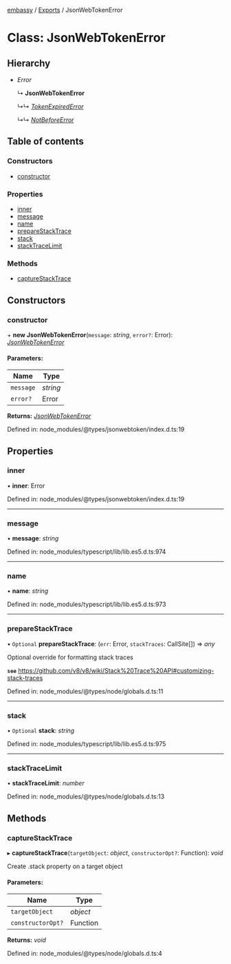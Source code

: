[embassy](../README.md) / [Exports](../modules.md) / JsonWebTokenError

# Class: JsonWebTokenError

## Hierarchy

* *Error*

  ↳ **JsonWebTokenError**

  ↳↳ [*TokenExpiredError*](tokenexpirederror.md)

  ↳↳ [*NotBeforeError*](notbeforeerror.md)

## Table of contents

### Constructors

- [constructor](jsonwebtokenerror.md#constructor)

### Properties

- [inner](jsonwebtokenerror.md#inner)
- [message](jsonwebtokenerror.md#message)
- [name](jsonwebtokenerror.md#name)
- [prepareStackTrace](jsonwebtokenerror.md#preparestacktrace)
- [stack](jsonwebtokenerror.md#stack)
- [stackTraceLimit](jsonwebtokenerror.md#stacktracelimit)

### Methods

- [captureStackTrace](jsonwebtokenerror.md#capturestacktrace)

## Constructors

### constructor

\+ **new JsonWebTokenError**(`message`: *string*, `error?`: Error): [*JsonWebTokenError*](jsonwebtokenerror.md)

#### Parameters:

Name | Type |
------ | ------ |
`message` | *string* |
`error?` | Error |

**Returns:** [*JsonWebTokenError*](jsonwebtokenerror.md)

Defined in: node_modules/@types/jsonwebtoken/index.d.ts:19

## Properties

### inner

• **inner**: Error

Defined in: node_modules/@types/jsonwebtoken/index.d.ts:19

___

### message

• **message**: *string*

Defined in: node_modules/typescript/lib/lib.es5.d.ts:974

___

### name

• **name**: *string*

Defined in: node_modules/typescript/lib/lib.es5.d.ts:973

___

### prepareStackTrace

• `Optional` **prepareStackTrace**: (`err`: Error, `stackTraces`: CallSite[]) => *any*

Optional override for formatting stack traces

**`see`** https://github.com/v8/v8/wiki/Stack%20Trace%20API#customizing-stack-traces

Defined in: node_modules/@types/node/globals.d.ts:11

___

### stack

• `Optional` **stack**: *string*

Defined in: node_modules/typescript/lib/lib.es5.d.ts:975

___

### stackTraceLimit

• **stackTraceLimit**: *number*

Defined in: node_modules/@types/node/globals.d.ts:13

## Methods

### captureStackTrace

▸ **captureStackTrace**(`targetObject`: *object*, `constructorOpt?`: Function): *void*

Create .stack property on a target object

#### Parameters:

Name | Type |
------ | ------ |
`targetObject` | *object* |
`constructorOpt?` | Function |

**Returns:** *void*

Defined in: node_modules/@types/node/globals.d.ts:4
